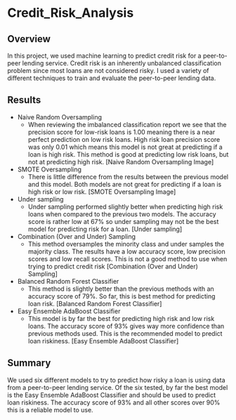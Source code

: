# Credit_Risk_Analysis
 
## Overview

In this project, we used machine learning to predict credit risk for a peer-to-peer lending service. Credit risk is an inherently unbalanced classification problem since most loans are not considered risky. I used a variety of different techniques to train and evaluate the peer-to-peer lending data.

## Results

- Naive Random Oversampling
    - When reviewing the imbalanced classification report we see that the precision score for low-risk loans is 1.00 meaning there is a near perfect prediction on low risk loans. High risk loan precision score was only 0.01 which means this model is not great at predicting if a loan is high risk. This method is good at predicting low risk loans, but not at predicting high risk.
    [Naive Random Oversampling Image]
- SMOTE Oversampling
    - There is little difference from the results between the previous model and this model. Both models are not great for predicting if a loan is high risk or low risk. 
    [SMOTE Oversampling Image]
- Under sampling
    - Under sampling performed slightly better when predicting high risk loans when compared to the previous two models. The accuracy score is rather low at 67% so under sampling may not be the best model for predicting risk for a loan. 
    [Under sampling]
- Combination (Over and Under) Sampling
    - This method oversamples the minority class and under samples the majority class. The results have a low accuracy score, low precision scores and low recall scores. This is not a good method to use when trying to predict credit risk
    [Combination (Over and Under) Sampling]
- Balanced Random Forest Classifier
    - This method is slightly better than the previous methods with an accuracy score of 79%. So far, this is best method for predicting loan risk. 
    [Balanced Random Forest Classifier]
- Easy Ensemble AdaBoost Classifier
    - This model is by far the best for predicting high risk and low risk loans. The accuracy score of 93% gives way more confidence than previous methods used. This is the recommended model to predict loan riskiness. 
    [Easy Ensemble AdaBoost Classifier]

## Summary

We used six different models to try to predict how risky a loan is using data from a peer-to-peer lending service. Of the six tested, by far the best model is the Easy Ensemble AdaBoost Classifier and should be used to predict loan riskiness. The accuracy score of 93% and all other scores over 90% this is a reliable model to use. 

